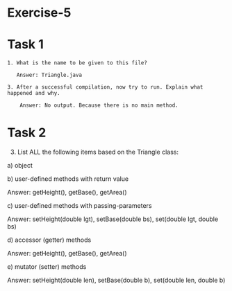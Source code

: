 # Exercise-5
# Task 1
    1. What is the name to be given to this file?
    
       Answer: Triangle.java

    3. After a successful compilation, now try to run. Explain what happened and why.
    
        Answer: No output. Because there is no main method.

# Task 2
3.	List ALL the following items based on the Triangle class:

a) object

b) user-defined methods with return value

  Answer: getHeight(), getBase(), getArea()

c) user-defined methods with passing-parameters 

  Answer: setHeight(double lgt), setBase(double bs), set(double lgt, double bs)

d) accessor (getter) methods

  Answer: getHeight(), getBase(), getArea()

e) mutator (setter) methods

  Answer: setHeight(double len), setBase(double b), set(double len, double b)
